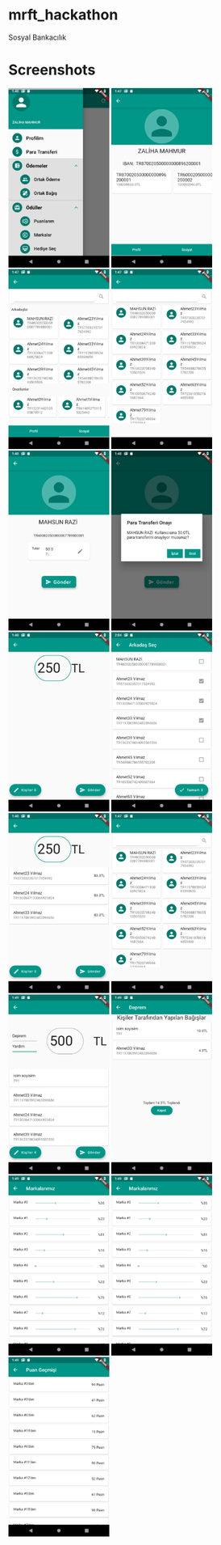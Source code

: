 # mrft_hackathon
Sosyal Bankacılık


# Screenshots

<img src="screenshots/Screenshot_1555238892.png" width="200">
<img src="screenshots/Screenshot_1555238862.png" width="200">
<img src="screenshots/Screenshot_1555238868.png" width="200">
<img src="screenshots/Screenshot_1555238874.png" width="200">
<img src="screenshots/Screenshot_1555238881.png" width="200">
<img src="screenshots/Screenshot_1555238882.png" width="200">
<img src="screenshots/Screenshot_1555238913.png" width="200">


<img src="screenshots/Screenshot_1555239883.png" width="200">
<img src="screenshots/Screenshot_1555238920.png" width="200">
<img src="screenshots/Screenshot_1555238874.png" width="200">
<img src="screenshots/Screenshot_1555238959.png" width="200">
<img src="screenshots/Screenshot_1555238969.png" width="200">
<img src="screenshots/Screenshot_1555238976.png" width="200">


<img src="screenshots/Screenshot_1555238976.png" width="200">
<img src="screenshots/Screenshot_1555238978.png" width="200">
